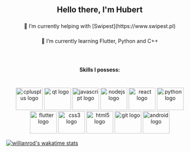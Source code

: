 <h2 align="center">Hello there, I'm Hubert</h2>

###

<p align="center">🔭 I’m currently helping with [Swipest](https://www.swipest.pl)</p>

###

<p align="center">🌱 I’m currently learning Flutter, Python and C++</p>

###

<br clear="both">

<h4 align="center">Skills I possess:</h4>

###

<br clear="both">

<div align="center">
  <img src="https://cdn.jsdelivr.net/gh/devicons/devicon/icons/cplusplus/cplusplus-original.svg" height="60" width="72" alt="cplusplus logo"  />
  <img src="https://cdn.jsdelivr.net/gh/devicons/devicon/icons/qt/qt-original.svg" height="60" width="72" alt="qt logo"  />
  <img src="https://cdn.jsdelivr.net/gh/devicons/devicon/icons/javascript/javascript-original.svg" height="60" width="72" alt="javascript logo"  />
  <img src="https://cdn.jsdelivr.net/gh/devicons/devicon/icons/nodejs/nodejs-original.svg" height="60" width="72" alt="nodejs logo"  />
  <img src="https://cdn.jsdelivr.net/gh/devicons/devicon/icons/react/react-original.svg" height="60" width="72" alt="react logo"  />
  <img src="https://cdn.jsdelivr.net/gh/devicons/devicon/icons/python/python-original.svg" height="60" width="72" alt="python logo"  />
  <img src="https://cdn.jsdelivr.net/gh/devicons/devicon/icons/flutter/flutter-original.svg" height="60" width="72" alt="flutter logo"  />
  <img src="https://cdn.jsdelivr.net/gh/devicons/devicon/icons/css3/css3-original.svg" height="60" width="72" alt="css3 logo"  />
  <img src="https://cdn.jsdelivr.net/gh/devicons/devicon/icons/html5/html5-original.svg" height="60" width="72" alt="html5 logo"  />
  <img src="https://cdn.jsdelivr.net/gh/devicons/devicon/icons/git/git-original.svg" height="60" width="72" alt="git logo"  />
  <img src="https://cdn.jsdelivr.net/gh/devicons/devicon/icons/android/android-original.svg" height="60" width="72" alt="android logo"  />
</div>


[![willianrod's wakatime stats](https://github-readme-stats.vercel.app/api/wakatime?username=mortrop)](https://github.com/anuraghazra/github-readme-stats)

